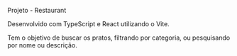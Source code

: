 Projeto - Restaurant

Desenvolvido com TypeScript e React utilizando o Vite.

Tem o objetivo de buscar os pratos, filtrando por categoria, ou pesquisando por nome ou descrição.